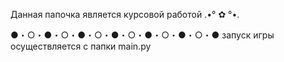 Данная папочка является курсовой работой .•° ✿ °•.

●・○・●・○・●・○・●・○・●・○・●・○・●
запуск игры осуществляется с папки main.py
